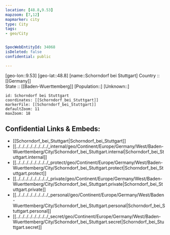 ```yaml
---
location: [48.8,9.53] 
mapzoom: [7,12] 
mapmarker: city 
type: City
tags:
- geo/City


SpocWebEntityId: 34068
isDeleted: false
confidential: public

---
```

[geo-lon::9.53] 
[geo-lat::48.8] 
[name::Schorndorf bei Stuttgart] 
Country :: [[Germany]]  
State :: [[Baden-Wuerttemberg]] 
[Population::] 
[Unknown::] 


```leaflet
id: Schorndorf bei Stuttgart
coordinates: [[Schorndorf_bei_Stuttgart]] 
markerFile: [[Schorndorf_bei_Stuttgart]] 
defaultZoom: 11 
maxZoom: 18
```


## Confidential Links & Embeds: 
- [[Schorndorf_bei_Stuttgart|Schorndorf_bei_Stuttgart]]  
- [[../../../../../../../../_internal/geo/Continent/Europe/Germany/West/Baden-Wuerttemberg/City/Schorndorf_bei_Stuttgart.internal|Schorndorf_bei_Stuttgart.internal]] 
- [[../../../../../../../../_protect/geo/Continent/Europe/Germany/West/Baden-Wuerttemberg/City/Schorndorf_bei_Stuttgart.protect|Schorndorf_bei_Stuttgart.protect]] 
- [[../../../../../../../../_private/geo/Continent/Europe/Germany/West/Baden-Wuerttemberg/City/Schorndorf_bei_Stuttgart.private|Schorndorf_bei_Stuttgart.private]] 
- [[../../../../../../../../_personal/geo/Continent/Europe/Germany/West/Baden-Wuerttemberg/City/Schorndorf_bei_Stuttgart.personal|Schorndorf_bei_Stuttgart.personal]] 
- [[../../../../../../../../_secret/geo/Continent/Europe/Germany/West/Baden-Wuerttemberg/City/Schorndorf_bei_Stuttgart.secret|Schorndorf_bei_Stuttgart.secret]] 
